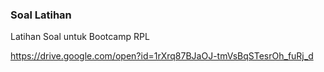 ### Soal Latihan

Latihan Soal untuk Bootcamp RPL

https://drive.google.com/open?id=1rXrq87BJaOJ-tmVsBqSTesrOh_fuRj_d